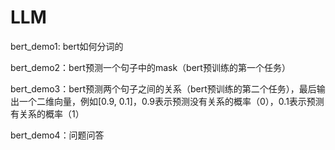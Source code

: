 # LLM
bert_demo1: bert如何分词的

bert_demo2：bert预测一个句子中的mask（bert预训练的第一个任务）

bert_demo3：bert预测两个句子之间的关系（bert预训练的第二个任务），最后输出一个二维向量，例如[0.9, 0.1]，0.9表示预测没有关系的概率（0），0.1表示预测有关系的概率（1）

bert_demo4：问题问答
